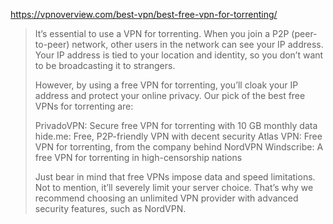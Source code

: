 https://vpnoverview.com/best-vpn/best-free-vpn-for-torrenting/

>It’s essential to use a VPN for torrenting. When you join a P2P (peer-to-peer) network, other users in the network can see your IP address. Your IP address is tied to your location and identity, so you don’t want to be broadcasting it to strangers.
>
>However, by using a free VPN for torrenting, you’ll cloak your IP address and protect your online privacy. Our pick of the best free VPNs for torrenting are:
>
>    PrivadoVPN: Secure free VPN for torrenting with 10 GB monthly data
>    hide.me: Free, P2P-friendly VPN with decent security
>    Atlas VPN: Free VPN for torrenting, from the company behind NordVPN
>    Windscribe: A free VPN for torrenting in high-censorship nations
>
>Just bear in mind that free VPNs impose data and speed limitations. Not to mention, it’ll severely limit your server choice. That’s why we recommend choosing an unlimited VPN provider with advanced security features, such as NordVPN.
